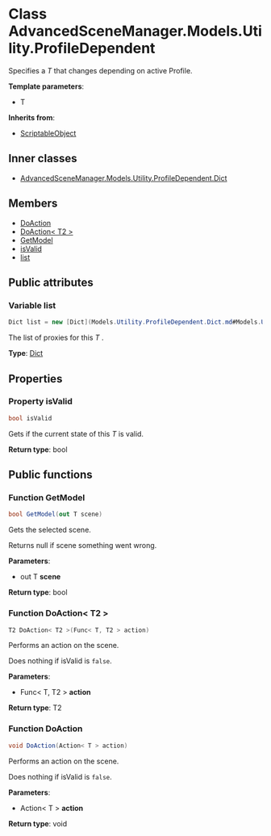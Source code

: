 <a id="Models.Utility.ProfileDependent"></a>
# Class AdvancedSceneManager.Models.Utility.ProfileDependent






Specifies a _T_  that changes depending on active Profile.



**Template parameters**:

* T

**Inherits from**:

* [ScriptableObject](undefined.md#undefined)

## Inner classes

* [AdvancedSceneManager.Models.Utility.ProfileDependent.Dict](Models.Utility.ProfileDependent.Dict.md#Models.Utility.ProfileDependent.Dict)

## Members

* [DoAction](Models.Utility.ProfileDependent.md#Models.Utility.ProfileDependent_1a7b7b0c097b8754938dccb13a9b812e19)
* [DoAction\< T2 \>](Models.Utility.ProfileDependent.md#Models.Utility.ProfileDependent_1acc6e95f3345efeb119b87ddab74babd6)
* [GetModel](Models.Utility.ProfileDependent.md#Models.Utility.ProfileDependent_1ab591fbbb7b03aee6675ccff7d97b7d69)
* [isValid](Models.Utility.ProfileDependent.md#Models.Utility.ProfileDependent_1a8cc8d1cb67b70386f41455552f3a56f4)
* [list](Models.Utility.ProfileDependent.md#Models.Utility.ProfileDependent_1a39f16eb080f85ae27a34e143f700a34d)

## Public attributes

<a id="Models.Utility.ProfileDependent_1a39f16eb080f85ae27a34e143f700a34d"></a>
### Variable list





```csharp
Dict list = new [Dict](Models.Utility.ProfileDependent.Dict.md#Models.Utility.ProfileDependent.Dict)()
```

The list of proxies for this _T_ .





**Type**: [Dict](Models.Utility.ProfileDependent.Dict.md#Models.Utility.ProfileDependent.Dict)





## Properties

<a id="Models.Utility.ProfileDependent_1a8cc8d1cb67b70386f41455552f3a56f4"></a>
### Property isValid





```csharp
bool isValid
```

Gets if the current state of this _T_  is valid.





**Return type**: bool





## Public functions

<a id="Models.Utility.ProfileDependent_1ab591fbbb7b03aee6675ccff7d97b7d69"></a>
### Function GetModel



```csharp
bool GetModel(out T scene)
```

Gets the selected scene.

Returns null if scene something went wrong.



**Parameters**:

* out T **scene**

**Return type**: bool





<a id="Models.Utility.ProfileDependent_1acc6e95f3345efeb119b87ddab74babd6"></a>
### Function DoAction\< T2 \>



```csharp
T2 DoAction< T2 >(Func< T, T2 > action)
```

Performs an action on the scene.

Does nothing if isValid is <code>false</code>.



**Parameters**:

* Func< T, T2 > **action**

**Return type**: T2





<a id="Models.Utility.ProfileDependent_1a7b7b0c097b8754938dccb13a9b812e19"></a>
### Function DoAction



```csharp
void DoAction(Action< T > action)
```

Performs an action on the scene.

Does nothing if isValid is <code>false</code>.



**Parameters**:

* Action< T > **action**

**Return type**: void






[static]: https://img.shields.io/badge/-static-lightgrey (static)



